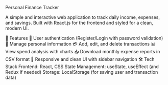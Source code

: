 Personal Finance Tracker

A simple and interactive web application to track daily income, expenses, and savings. Built with React.js for the frontend and styled for a clean, modern UI.

🚀 Features
🔐 User authentication (Register/Login with password validation)
👤 Manage personal information
💳 Add, edit, and delete transactions
📊 View spend analysis with charts
📥 Download monthly expense reports in CSV format
📱 Responsive and clean UI with sidebar navigation
🛠️ Tech Stack
Frontend: React, CSS
State Management: useState, useEffect (and Redux if needed)
Storage: LocalStorage (for saving user and transaction data)
